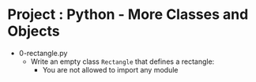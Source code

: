 # Project : Python - More Classes and Objects

*   0-rectangle.py
    - Write an empty class `Rectangle` that defines a rectangle:
      - You are not allowed to import any module
